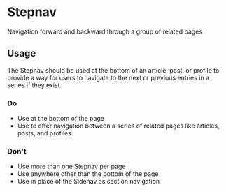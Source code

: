 # Stepnav
Navigation forward and backward through a group of related pages

## Usage
The Stepnav should be used at the bottom of an article, post, or profile to provide a way for users to navigate to the next or previous entries in a series if they exist.

### Do
- Use at the bottom of the page
- Use to offer navigation between a series of related pages like articles, posts, and profiles

### Don't
- Use more than one Stepnav per page
- Use anywhere other than the bottom of the page
- Use in place of the Sidenav as section navigation